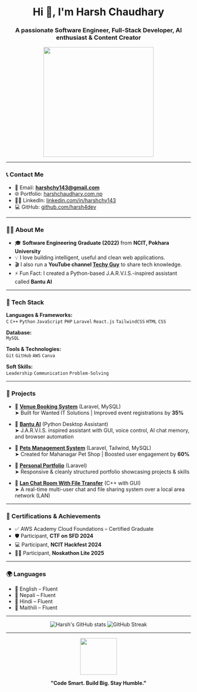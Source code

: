 
<h1 align="center">Hi 👋, I'm Harsh Chaudhary</h1>
<h3 align="center">A passionate Software Engineer, Full-Stack Developer, AI enthusiast & Content Creator</h3>

<p align="center">
  <img src="https://media.giphy.com/media/L8K62iTDkzGX6/giphy.gif" width="300">
</p>

---

### 📞 Contact Me

- 📧 Email: **harshchy143@gmail.com**  
- 🌐 Portfolio: [harshchaudhary.com.np](https://harshchaudhary.com.np)  
- 🧑‍💼 LinkedIn: [linkedin.com/in/harshchy143](https://www.linkedin.com/in/harsh-chaudharii/)  
- 💻 GitHub: [github.com/harsh4dev](https://github.com/harsh4dev)  

---

### 🧑‍💻 About Me

- 🎓 **Software Engineering Graduate (2022)** from **NCIT, Pokhara University**
- 💡 I love building intelligent, useful and clean web applications.
- 🎬 I also run a **YouTube channel [Techy Guy](https://www.youtube.com/@TechyGuynp)** to share tech knowledge.
- ⚡ Fun Fact: I created a Python-based J.A.R.V.I.S.-inspired assistant called **Bantu AI**

---

### 🚀 Tech Stack

**Languages & Frameworks:**  
`C` `C++` `Python` `JavaScript` `PHP` `Laravel` `React.js` `TailwindCSS` `HTML` `CSS`

**Database:**  
`MySQL`

**Tools & Technologies:**  
`Git` `GitHub` `AWS` `Canva`

**Soft Skills:**  
`Leadership` `Communication` `Problem-Solving`

---

### 🧠 Projects

- 🔹 **[Venue Booking System](#)** (Laravel, MySQL)  
  ➤ Built for Wanted IT Solutions | Improved event registrations by **35%**

- 🔹 **[Bantu AI](#)** (Python Desktop Assistant)  
  ➤ J.A.R.V.I.S. inspired assistant with GUI, voice control, AI chat memory, and browser automation

- 🔹 **[Pets Management System](#)** (Laravel, Tailwind, MySQL)  
  ➤ Created for Mahanagar Pet Shop | Boosted user engagement by **60%**

- 🔹 **[Personal Portfolio](#)** (Laravel)  
  ➤ Responsive & cleanly structured portfolio showcasing projects & skills

- 🔹 **[Lan Chat Room With File Transfer](#)** (C++ with GUI)  
  ➤ A real-time multi-user chat and file sharing system over a local area network (LAN)

---

### 🏅 Certifications & Achievements

- ✅ AWS Academy Cloud Foundations – Certified Graduate  
- 🛡️ Participant, **CTF on SFD 2024**  
- 💻 Participant, **NCIT Hackfest 2024**  
- 👨‍💻 Participant, **Noskathon Lite 2025**

---

### 🌍 Languages

- 💬 English – Fluent  
- 💬 Nepali – Fluent  
- 💬 Hindi – Fluent  
- 💬 Maithili – Fluent  

---

<p align="center">
  <img src="https://github-readme-stats.vercel.app/api?username=harsh4dev&show_icons=true&theme=radical" alt="Harsh's GitHub stats" />
  <img src="https://github-readme-streak-stats.herokuapp.com?user=harsh4dev&theme=radical&date_format=M%20j%5B%2C%20Y%5D" alt="GitHub Streak" />
</p>

---

<p align="center">
  <img src="https://media.giphy.com/media/QssGEmpkyEOhBCb7e1/giphy.gif" width="100" /> 
</p>

<p align="center"><b>"Code Smart. Build Big. Stay Humble."</b></p>
